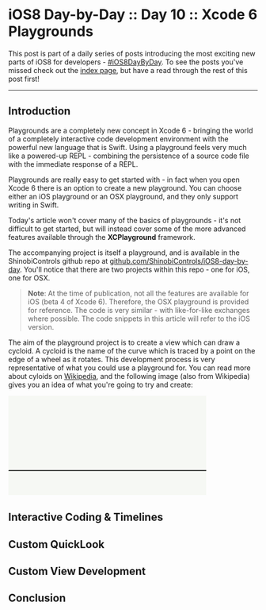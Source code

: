 # iOS8 Day-by-Day :: Day 10 :: Xcode 6 Playgrounds

This post is part of a daily series of posts introducing the most exciting new
parts of iOS8 for developers - [#iOS8DayByDay](https://twitter.com/search?q=%23iOS8DayByDay).
To see the posts you've missed check out the [index page](http://shinobicontrols.com/iOS8DayByDay),
but have a read through the rest of this post first!

---

## Introduction

Playgrounds are a completely new concept in Xcode 6 - bringing the world of a
completely interactive code development environment with the powerful new language
that is Swift. Using a playground feels very much like a powered-up REPL - combining
the persistence of a source code file with the immediate response of a REPL.

Playgrounds are really easy to get started with - in fact when you open Xcode 6
there is an option to create a new playground. You can choose either an iOS playground
or an OSX playground, and they only support writing in Swift.

Today's article won't cover many of the basics of playgrounds - it's not difficult
to get started, but will instead cover some of the more advanced features available
through the __XCPlayground__ framework.

The accompanying project is itself a playground, and is available in the ShinobiControls
github repo at
[github.com/ShinobiControls/iOS8-day-by-day](https://github.com/ShinobiControls/iOS8-day-by-day).
You'll notice that there are two projects within this repo - one for iOS, one for
OSX.

> __Note__: At the time of publication, not all the features are available for
> iOS (beta 4 of Xcode 6). Therefore, the OSX playground is provided for reference.
> The code is very similar - with like-for-like exchanges where possible. The code
> snippets in this article will refer to the iOS version.

The aim of the playground project is to create a view which can draw a cycloid.
A cycloid is the name of the curve which is traced by a point on the edge of a
wheel as it rotates. This development process is very representative of what you
could use a playground for. You can read more about cyloids on
[Wikipedia](http://en.wikipedia.org/wiki/Cycloid), and the following image (also
from Wikipedia) gives you an idea of what you're going to try and create:

![Cycloid](assets/Cycloid_f.gif)

## Interactive Coding & Timelines


## Custom QuickLook


## Custom View Development


## Conclusion